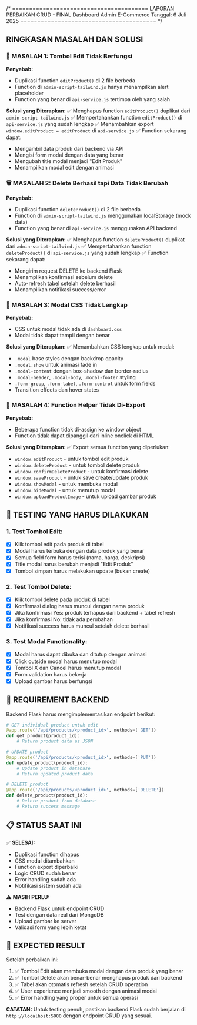 /* ========================================
   LAPORAN PERBAIKAN CRUD - FINAL
   Dashboard Admin E-Commerce
   Tanggal: 6 Juli 2025
======================================== */

## RINGKASAN MASALAH DAN SOLUSI

### 🔧 MASALAH 1: Tombol Edit Tidak Berfungsi
**Penyebab:**
- Duplikasi function `editProduct()` di 2 file berbeda
- Function di `admin-script-tailwind.js` hanya menampilkan alert placeholder
- Function yang benar di `api-service.js` tertimpa oleh yang salah

**Solusi yang Diterapkan:**
✅ Menghapus function `editProduct()` duplikat dari `admin-script-tailwind.js`
✅ Mempertahankan function `editProduct()` di `api-service.js` yang sudah lengkap
✅ Menambahkan export `window.editProduct = editProduct` di `api-service.js`
✅ Function sekarang dapat:
   - Mengambil data produk dari backend via API
   - Mengisi form modal dengan data yang benar
   - Mengubah title modal menjadi "Edit Produk"
   - Menampilkan modal edit dengan animasi

### 🗑️ MASALAH 2: Delete Berhasil tapi Data Tidak Berubah
**Penyebab:**
- Duplikasi function `deleteProduct()` di 2 file berbeda  
- Function di `admin-script-tailwind.js` menggunakan localStorage (mock data)
- Function yang benar di `api-service.js` menggunakan API backend

**Solusi yang Diterapkan:**
✅ Menghapus function `deleteProduct()` duplikat dari `admin-script-tailwind.js`
✅ Mempertahankan function `deleteProduct()` di `api-service.js` yang sudah lengkap
✅ Function sekarang dapat:
   - Mengirim request DELETE ke backend Flask
   - Menampilkan konfirmasi sebelum delete
   - Auto-refresh tabel setelah delete berhasil
   - Menampilkan notifikasi success/error

### 🎨 MASALAH 3: Modal CSS Tidak Lengkap
**Penyebab:**
- CSS untuk modal tidak ada di `dashboard.css`
- Modal tidak dapat tampil dengan benar

**Solusi yang Diterapkan:**
✅ Menambahkan CSS lengkap untuk modal:
   - `.modal` base styles dengan backdrop opacity
   - `.modal.show` untuk animasi fade in
   - `.modal-content` dengan box-shadow dan border-radius
   - `.modal-header`, `.modal-body`, `.modal-footer` styling
   - `.form-group`, `.form-label`, `.form-control` untuk form fields
   - Transition effects dan hover states

### 🔗 MASALAH 4: Function Helper Tidak Di-Export
**Penyebab:**
- Beberapa function tidak di-assign ke window object
- Function tidak dapat dipanggil dari inline onclick di HTML

**Solusi yang Diterapkan:**
✅ Export semua function yang diperlukan:
   - `window.editProduct` - untuk tombol edit produk
   - `window.deleteProduct` - untuk tombol delete produk  
   - `window.confirmDeleteProduct` - untuk konfirmasi delete
   - `window.saveProduct` - untuk save create/update produk
   - `window.showModal` - untuk membuka modal
   - `window.hideModal` - untuk menutup modal
   - `window.uploadProductImage` - untuk upload gambar produk

## 🧪 TESTING YANG HARUS DILAKUKAN

### 1. Test Tombol Edit:
- [x] Klik tombol edit pada produk di tabel
- [x] Modal harus terbuka dengan data produk yang benar
- [x] Semua field form harus terisi (nama, harga, deskripsi)
- [x] Title modal harus berubah menjadi "Edit Produk"
- [x] Tombol simpan harus melakukan update (bukan create)

### 2. Test Tombol Delete:
- [x] Klik tombol delete pada produk di tabel
- [x] Konfirmasi dialog harus muncul dengan nama produk
- [x] Jika konfirmasi Yes: produk terhapus dari backend + tabel refresh
- [x] Jika konfirmasi No: tidak ada perubahan
- [x] Notifikasi success harus muncul setelah delete berhasil

### 3. Test Modal Functionality:
- [x] Modal harus dapat dibuka dan ditutup dengan animasi
- [x] Click outside modal harus menutup modal
- [x] Tombol X dan Cancel harus menutup modal
- [x] Form validation harus bekerja
- [x] Upload gambar harus berfungsi

## 🔌 REQUIREMENT BACKEND

Backend Flask harus mengimplementasikan endpoint berikut:

```python
# GET individual product untuk edit
@app.route('/api/products/<product_id>', methods=['GET'])
def get_product(product_id):
    # Return product data as JSON

# UPDATE product  
@app.route('/api/products/<product_id>', methods=['PUT'])
def update_product(product_id):
    # Update product in database
    # Return updated product data

# DELETE product
@app.route('/api/products/<product_id>', methods=['DELETE'])  
def delete_product(product_id):
    # Delete product from database
    # Return success message
```

## 📋 STATUS SAAT INI

✅ **SELESAI:**
- Duplikasi function dihapus
- CSS modal ditambahkan
- Function export diperbaiki
- Logic CRUD sudah benar
- Error handling sudah ada
- Notifikasi sistem sudah ada

⚠️ **MASIH PERLU:**
- Backend Flask untuk endpoint CRUD
- Test dengan data real dari MongoDB
- Upload gambar ke server
- Validasi form yang lebih ketat

## 🎯 EXPECTED RESULT

Setelah perbaikan ini:
1. ✅ Tombol Edit akan membuka modal dengan data produk yang benar
2. ✅ Tombol Delete akan benar-benar menghapus produk dari backend
3. ✅ Tabel akan otomatis refresh setelah CRUD operation
4. ✅ User experience menjadi smooth dengan animasi modal
5. ✅ Error handling yang proper untuk semua operasi

**CATATAN:** Untuk testing penuh, pastikan backend Flask sudah berjalan di `http://localhost:5000` dengan endpoint CRUD yang sesuai.

